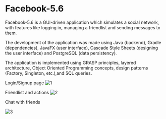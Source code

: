 # Facebook-5.6
Facebook-5.6 is a GUI-driven application which simulates a social network, with features like logging in, managing a friendlist and sending messages to them.

The development of the application was made using Java (backend), Gradle (dependencies), JavaFX (user interface), Cascade Style Sheets (designing the user interface) and PostgreSQL (data persistency).


The application is implemented using GRASP principles, layered architecture, Object Oriented Programming concepts, design patterns (Factory, Singleton, etc.),and SQL queries.

Login/Signup page
![1](https://user-images.githubusercontent.com/106018825/222801172-2e950de3-5747-4a4e-a6af-56f407836cad.jpg)

Friendlist and actions
![2](https://user-images.githubusercontent.com/106018825/222801244-75372721-4938-4e0d-9f2b-979ee196be32.jpg)

Chat with friends

![3](https://user-images.githubusercontent.com/106018825/222801301-61955f60-8ed9-4c86-bdb0-d12aaa8b62d0.jpg)

